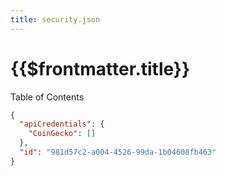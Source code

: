```yaml
---
title: security.json
---
```


# {{$frontmatter.title}}

<Version selectedVersion="next" />

<div class="toc-label">Table of Contents</div>

```json
{
  "apiCredentials": {
    "CoinGecko": []
  },
  "id": "981d57c2-a004-4526-99da-1b04608fb463"
}
```
